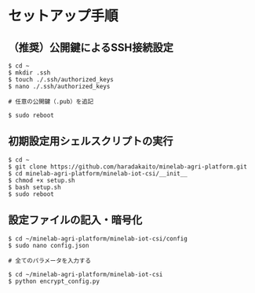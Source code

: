# セットアップ手順

## （推奨）公開鍵によるSSH接続設定

```
$ cd ~
$ mkdir .ssh
$ touch ./.ssh/authorized_keys
$ nano ./.ssh/authorized_keys

# 任意の公開鍵（.pub）を追記

$ sudo reboot
```

## 初期設定用シェルスクリプトの実行

```
$ cd ~
$ git clone https://github.com/haradakaito/minelab-agri-platform.git
$ cd minelab-agri-platform/minelab-iot-csi/__init__
$ chmod +x setup.sh
$ bash setup.sh
$ sudo reboot
```

## 設定ファイルの記入・暗号化

```
$ cd ~/minelab-agri-platform/minelab-iot-csi/config
$ sudo nano config.json

# 全てのパラメータを入力する

$ cd ~/minelab-agri-platform/minelab-iot-csi
$ python encrypt_config.py
```